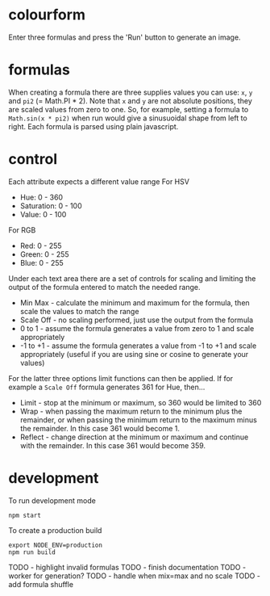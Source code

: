 # colourform
Enter three formulas and press the 'Run' button to generate an image.

# formulas
When creating a formula there are three supplies values you can use:  `x`, `y` and `pi2` (= Math.PI * 2).
Note that `x` and `y` are not absolute positions, they are scaled values from zero to one.
So, for example, setting a formula to `Math.sin(x * pi2)` when run would give a sinusuoidal shape from left to right.
Each formula is parsed using plain javascript.

# control
Each attribute expects a different value range
For HSV
* Hue: 0 - 360
* Saturation: 0 - 100
* Value: 0 - 100

For RGB
* Red: 0 - 255
* Green: 0 - 255
* Blue: 0 - 255

Under each text area there are a set of controls for scaling and limiting the output of the formula entered to match the needed range.
* Min Max - calculate the minimum and maximum for the formula, then scale the values to match the range
* Scale Off - no scaling performed, just use the output from the formula
* 0 to 1 - assume the formula generates a value from zero to 1 and scale appropriately
* -1 to +1 - assume the formula generates a value from -1 to +1 and scale appropriately (useful if you are using sine or cosine to generate your values)

For the latter three options limit functions can then be applied. If for example a `Scale Off` formula generates 361 for Hue, then...
* Limit - stop at the minimum or maximum, so 360 would be limited to 360
* Wrap - when passing the maximum return to the minimum plus the remainder, or when passing the minimum return to the maximum minus the remainder. In this case 361 would become 1.
* Reflect - change direction at the minimum or maximum and continue with the remainder. In this case 361 would become 359.

# development
To run development mode
```
npm start
```
To create a production build
```
export NODE_ENV=production
npm run build
```

TODO - highlight invalid formulas
TODO - finish documentation
TODO - worker for generation?
TODO - handle when mix=max and no scale
TODO - add formula shuffle

